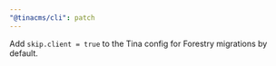 ```yaml
---
"@tinacms/cli": patch
---
```


Add `skip.client = true` to the Tina config for Forestry migrations by default.
